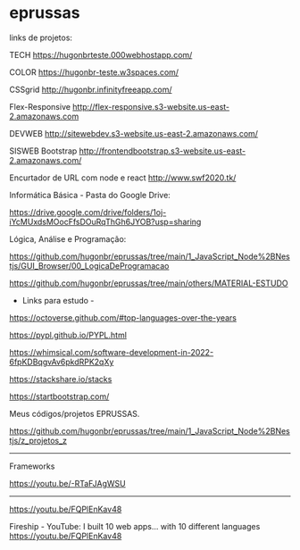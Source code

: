 # eprussas

links de projetos:

TECH
<https://hugonbrteste.000webhostapp.com/>

COLOR
<https://hugonbr-teste.w3spaces.com/>

CSSgrid
<http://hugonbr.infinityfreeapp.com/>

Flex-Responsive
<http://flex-responsive.s3-website.us-east-2.amazonaws.com>

DEVWEB
<http://sitewebdev.s3-website.us-east-2.amazonaws.com/>

SISWEB Bootstrap
<http://frontendbootstrap.s3-website.us-east-2.amazonaws.com/>

Encurtador de URL com node e react
<http://www.swf2020.tk/>

Informática Básica - Pasta do Google Drive:

<https://drive.google.com/drive/folders/1oj-iYcMUxdsMOocFfsDOuRqThGh6JYOB?usp=sharing>

Lógica, Análise e Programação:

<https://github.com/hugonbr/eprussas/tree/main/1_JavaScript_Node%2BNestjs/GUI_Browser/00_LogicaDeProgramacao>

<https://github.com/hugonbr/eprussas/tree/main/others/MATERIAL-ESTUDO>

- Links para estudo -

<https://octoverse.github.com/#top-languages-over-the-years>

<https://pypl.github.io/PYPL.html>

<https://whimsical.com/software-development-in-2022-6fpKDBqgvAv6pkdRPK2qXy>

<https://stackshare.io/stacks>

<https://startbootstrap.com/>

Meus códigos/projetos EPRUSSAS.

<https://github.com/hugonbr/eprussas/tree/main/1_JavaScript_Node%2BNestjs/z_projetos_z>

---------------------------
Frameworks

<https://youtu.be/-RTaFJAgWSU>

---------------------------

<https://youtu.be/FQPlEnKav48>

Fireship - YouTube:
I built 10 web apps... with 10 different languages
<https://youtu.be/FQPlEnKav48>
